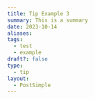 ```yaml
---
title: Tip Example 3
summary: This is a summary
date: 2023-10-14
aliases: 
tags:
  - test
  - example
draft?: false
type:
  - tip
layout:
  - PostSimple
---
```


